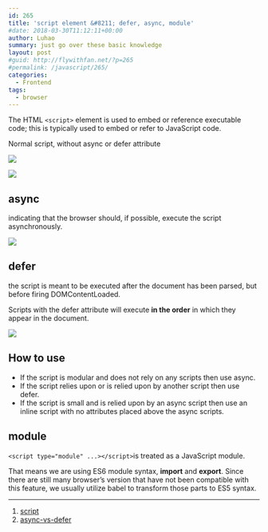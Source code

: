```yaml
---
id: 265
title: 'script element &#8211; defer, async, module'
#date: 2018-03-30T11:12:11+00:00
author: Luhao
summary: just go over these basic knowledge
layout: post
#guid: http://flywithfan.net/?p=265
#permalink: /javascript/265/
categories:
  - Frontend
tags:
  - browser
---
```

The HTML `<script>` element is used to embed or reference executable code; this is typically used to embed or refer to JavaScript code.

Normal script, without async or defer attribute

![](http://www.growingwiththeweb.com/images/2014/02/26/legend.svg)

![](http://www.growingwiththeweb.com/images/2014/02/26/script.svg)

## async

indicating that the browser should, if possible, execute the script asynchronously.

![](http://www.growingwiththeweb.com/images/2014/02/26/script-async.svg)

## defer

the script is meant to be executed after the document has been parsed, but before firing DOMContentLoaded.
  
Scripts with the defer attribute will execute **in the order** in which they appear in the document.

![](http://www.growingwiththeweb.com/images/2014/02/26/script-defer.svg)

## How to use

  * If the script is modular and does not rely on any scripts then use async.
  * If the script relies upon or is relied upon by another script then use defer.
  * If the script is small and is relied upon by an async script then use an inline script with no attributes placed above the async scripts.

## module

`<script type="module" ...></script>`is treated as a JavaScript module.

That means we are using ES6 module syntax, **import** and **export**. Since there are still many browser&#8217;s version that have not been compatible with this feature, we usually utilize babel to transform those parts to ES5 syntax.

* * *

  1. [script](https://developer.mozilla.org/en-US/docs/Web/HTML/Element/script)
  2. [async-vs-defer](http://www.growingwiththeweb.com/2014/02/async-vs-defer-attributes.html)